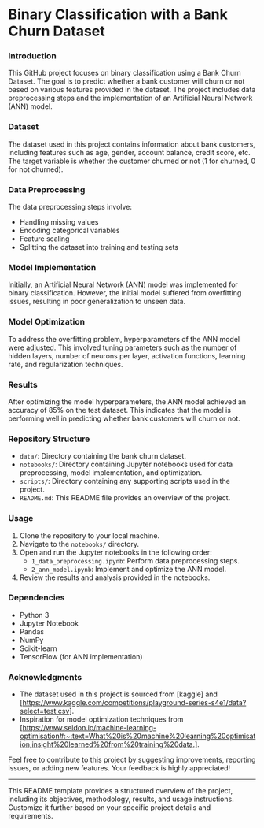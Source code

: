 # Binary Classification with a Bank Churn Dataset
### Introduction
This GitHub project focuses on binary classification using a Bank Churn Dataset. The goal is to predict whether a bank customer will churn or not based on various features provided in the dataset. The project includes data preprocessing steps and the implementation of an Artificial Neural Network (ANN) model.

### Dataset
The dataset used in this project contains information about bank customers, including features such as age, gender, account balance, credit score, etc. The target variable is whether the customer churned or not (1 for churned, 0 for not churned).

### Data Preprocessing
The data preprocessing steps involve:
- Handling missing values
- Encoding categorical variables
- Feature scaling
- Splitting the dataset into training and testing sets

### Model Implementation
Initially, an Artificial Neural Network (ANN) model was implemented for binary classification. However, the initial model suffered from overfitting issues, resulting in poor generalization to unseen data.

### Model Optimization
To address the overfitting problem, hyperparameters of the ANN model were adjusted. This involved tuning parameters such as the number of hidden layers, number of neurons per layer, activation functions, learning rate, and regularization techniques.

### Results
After optimizing the model hyperparameters, the ANN model achieved an accuracy of 85% on the test dataset. This indicates that the model is performing well in predicting whether bank customers will churn or not.

### Repository Structure
- `data/`: Directory containing the bank churn dataset.
- `notebooks/`: Directory containing Jupyter notebooks used for data preprocessing, model implementation, and optimization.
- `scripts/`: Directory containing any supporting scripts used in the project.
- `README.md`: This README file provides an overview of the project.

### Usage
1. Clone the repository to your local machine.
2. Navigate to the `notebooks/` directory.
3. Open and run the Jupyter notebooks in the following order:
   - `1_data_preprocessing.ipynb`: Perform data preprocessing steps.
   - `2_ann_model.ipynb`: Implement and optimize the ANN model.
4. Review the results and analysis provided in the notebooks.

### Dependencies
- Python 3
- Jupyter Notebook
- Pandas
- NumPy
- Scikit-learn
- TensorFlow (for ANN implementation)

### Acknowledgments
- The dataset used in this project is sourced from [kaggle] and [https://www.kaggle.com/competitions/playground-series-s4e1/data?select=test.csv].
- Inspiration for model optimization techniques from [https://www.seldon.io/machine-learning-optimisation#:~:text=What%20is%20machine%20learning%20optimisation,insight%20learned%20from%20training%20data.].


Feel free to contribute to this project by suggesting improvements, reporting issues, or adding new features. Your feedback is highly appreciated!

---

This README template provides a structured overview of the project, including its objectives, methodology, results, and usage instructions. Customize it further based on your specific project details and requirements.
